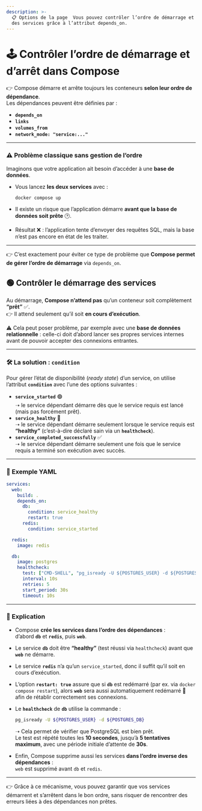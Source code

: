 ```yaml
---
description: >-
  📋 Options de la page  Vous pouvez contrôler l’ordre de démarrage et d’arrêt
  des services grâce à l’attribut depends_on.
---
```


# 🕹️ Contrôler l’ordre de démarrage et d’arrêt dans Compose

👉 Compose démarre et arrête toujours les conteneurs **selon leur ordre de dépendance**.\
Les dépendances peuvent être définies par :

* **`depends_on`**
* **`links`**
* **`volumes_from`**
* **`network_mode: "service:..."`**

***

### ⚠️ Problème classique sans gestion de l’ordre

Imaginons que votre application ait besoin d’accéder à une **base de données**.

*   Vous lancez **les deux services** avec :

    ```bash
    docker compose up
    ```
* Il existe un risque que l’application démarre **avant que la base de données soit prête** 🕑.
* Résultat ❌ : l’application tente d’envoyer des requêtes SQL, mais la base n’est pas encore en état de les traiter.

***

👉 C’est exactement pour éviter ce type de problème que **Compose permet de gérer l’ordre de démarrage** via `depends_on`.

## 🟢 Contrôler le démarrage des services

Au démarrage, **Compose n’attend pas** qu’un conteneur soit complètement **“prêt”** ✅.\
👉 Il attend seulement qu’il soit **en cours d’exécution**.

⚠️ Cela peut poser problème, par exemple avec une **base de données relationnelle** : celle-ci doit d’abord lancer ses propres services internes avant de pouvoir accepter des connexions entrantes.

***

### 🛠️ La solution : `condition`

Pour gérer l’état de disponibilité (_ready state_) d’un service, on utilise l’attribut **`condition`** avec l’une des options suivantes :

* **`service_started`** 🟢\
  ➝ le service dépendant démarre dès que le service requis est lancé (mais pas forcément prêt).
* **`service_healthy`** 💊\
  ➝ le service dépendant démarre seulement lorsque le service requis est **“healthy”** (c’est-à-dire déclaré sain via un **`healthcheck`**).
* **`service_completed_successfully`** ✅\
  ➝ le service dépendant démarre seulement une fois que le service requis a terminé son exécution avec succès.

***

### 📝 Exemple YAML

```yaml
services:
  web:
    build: .
    depends_on:
      db:
        condition: service_healthy
        restart: true
      redis:
        condition: service_started

  redis:
    image: redis

  db:
    image: postgres
    healthcheck:
      test: ["CMD-SHELL", "pg_isready -U ${POSTGRES_USER} -d ${POSTGRES_DB}"]
      interval: 10s
      retries: 5
      start_period: 30s
      timeout: 10s
```

***

### 📖 Explication

* Compose **crée les services dans l’ordre des dépendances** :\
  d’abord **`db`** et **`redis`**, puis **`web`**.
* Le service **`db`** doit être **“healthy”** (test réussi via `healthcheck`) avant que **`web`** ne démarre.
* Le service **`redis`** n’a qu’un `service_started`, donc il suffit qu’il soit en cours d’exécution.
* L’option **`restart: true`** assure que si **`db`** est redémarré (par ex. via `docker compose restart`), alors **`web`** sera aussi automatiquement redémarré 🔄 afin de rétablir correctement ses connexions.
*   Le **`healthcheck`** de **`db`** utilise la commande :

    ```bash
    pg_isready -U ${POSTGRES_USER} -d ${POSTGRES_DB}
    ```

    ➝ Cela permet de vérifier que PostgreSQL est bien prêt.\
    Le test est répété toutes les **10 secondes**, jusqu’à **5 tentatives maximum**, avec une période initiale d’attente de **30s**.
* Enfin, Compose supprime aussi les services **dans l’ordre inverse des dépendances** :\
  `web` est supprimé avant `db` et `redis`.

***

👉 Grâce à ce mécanisme, vous pouvez garantir que vos services démarrent et s’arrêtent dans le bon ordre, sans risquer de rencontrer des erreurs liées à des dépendances non prêtes.
